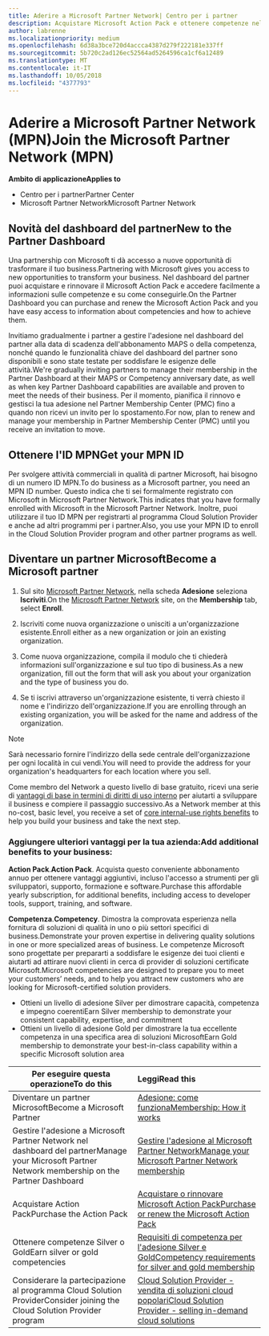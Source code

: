```yaml
---
title: Aderire a Microsoft Partner Network| Centro per i partner
description: Acquistare Microsoft Action Pack e ottenere competenze nel Centro per i partner
author: labrenne
ms.localizationpriority: medium
ms.openlocfilehash: 6d38a3bce720d4accca4387d279f222181e337ff
ms.sourcegitcommit: 5b720c2ad126ec52564ad5264596ca1cf6a12489
ms.translationtype: MT
ms.contentlocale: it-IT
ms.lasthandoff: 10/05/2018
ms.locfileid: "4377793"
---
```

# <a name="join-the-microsoft-partner-network-mpn"></a><span data-ttu-id="47045-103">Aderire a Microsoft Partner Network (MPN)</span><span class="sxs-lookup"><span data-stu-id="47045-103">Join the Microsoft Partner Network (MPN)</span></span>

**<span data-ttu-id="47045-104">Ambito di applicazione</span><span class="sxs-lookup"><span data-stu-id="47045-104">Applies to</span></span>**

-  <span data-ttu-id="47045-105">Centro per i partner</span><span class="sxs-lookup"><span data-stu-id="47045-105">Partner Center</span></span>
-  <span data-ttu-id="47045-106">Microsoft Partner Network</span><span class="sxs-lookup"><span data-stu-id="47045-106">Microsoft Partner Network</span></span>

## <a name="new-to-the-partner-dashboard"></a><span data-ttu-id="47045-107">Novità del dashboard del partner</span><span class="sxs-lookup"><span data-stu-id="47045-107">New to the Partner Dashboard</span></span>

 <span data-ttu-id="47045-108">Una partnership con Microsoft ti dà accesso a nuove opportunità di trasformare il tuo business.</span><span class="sxs-lookup"><span data-stu-id="47045-108">Partnering with Microsoft gives you access to new opportunities to transform your business.</span></span> <span data-ttu-id="47045-109">Nel dashboard del partner puoi acquistare e rinnovare il Microsoft Action Pack e accedere facilmente a informazioni sulle competenze e su come conseguirle.</span><span class="sxs-lookup"><span data-stu-id="47045-109">On the Partner Dashboard you can purchase and renew the Microsoft Action Pack and you have easy access to information about competencies and how to achieve them.</span></span>

 <span data-ttu-id="47045-110">Invitiamo gradualmente i partner a gestire l'adesione nel dashboard del partner alla data di scadenza dell'abbonamento MAPS o della competenza, nonché quando le funzionalità chiave del dashboard del partner sono disponibili e sono state testate per soddisfare le esigenze delle attività.</span><span class="sxs-lookup"><span data-stu-id="47045-110">We're gradually inviting partners to manage their membership in the Partner Dashboard at their MAPS or Competency anniversary date, as well as when key Partner Dashboard capabilities are available and proven to meet the needs of their business.</span></span>  <span data-ttu-id="47045-111">Per il momento, pianifica il rinnovo e gestisci la tua adesione nel Partner Membership Center (PMC) fino a quando non ricevi un invito per lo spostamento.</span><span class="sxs-lookup"><span data-stu-id="47045-111">For now, plan to renew and manage your membership in Partner Membership Center (PMC) until you receive an invitation to move.</span></span>

## <a name="get-your-mpn-id"></a><span data-ttu-id="47045-112">Ottenere l'ID MPN</span><span class="sxs-lookup"><span data-stu-id="47045-112">Get your MPN ID</span></span>

<span data-ttu-id="47045-113">Per svolgere attività commerciali in qualità di partner Microsoft, hai bisogno di un numero ID MPN.</span><span class="sxs-lookup"><span data-stu-id="47045-113">To do business as a Microsoft partner, you need an MPN ID number.</span></span> <span data-ttu-id="47045-114">Questo indica che ti sei formalmente registrato con Microsoft in Microsoft Partner Network.</span><span class="sxs-lookup"><span data-stu-id="47045-114">This indicates that you have formally enrolled with Microsoft in the Microsoft Partner Network.</span></span> <span data-ttu-id="47045-115">Inoltre, puoi utilizzare il tuo ID MPN per registrarti al programma Cloud Solution Provider e anche ad altri programmi per i partner.</span><span class="sxs-lookup"><span data-stu-id="47045-115">Also, you use your MPN ID to enroll in the Cloud Solution Provider program and other partner programs as well.</span></span>  

## <a name="become-a-microsoft-partner"></a><span data-ttu-id="47045-116">Diventare un partner Microsoft</span><span class="sxs-lookup"><span data-stu-id="47045-116">Become a Microsoft partner</span></span>

1.  <span data-ttu-id="47045-117">Sul sito [Microsoft Partner Network](https://partner.microsoft.com/en-us/membership), nella scheda **Adesione** seleziona **Iscriviti**.</span><span class="sxs-lookup"><span data-stu-id="47045-117">On the [Microsoft Partner Network](https://partner.microsoft.com/en-us/membership) site, on the **Membership** tab, select **Enroll**.</span></span> 

2.  <span data-ttu-id="47045-118">Iscriviti come nuova organizzazione o unisciti a un'organizzazione esistente.</span><span class="sxs-lookup"><span data-stu-id="47045-118">Enroll either as a new organization or join an existing organization.</span></span>

3.  <span data-ttu-id="47045-119">Come nuova organizzazione, compila il modulo che ti chiederà informazioni sull'organizzazione e sul tuo tipo di business.</span><span class="sxs-lookup"><span data-stu-id="47045-119">As a new organization, fill out the form that will ask you about your organization and the type of business you do.</span></span>

4.  <span data-ttu-id="47045-120">Se ti iscrivi attraverso un'organizzazione esistente, ti verrà chiesto il nome e l'indirizzo dell'organizzazione.</span><span class="sxs-lookup"><span data-stu-id="47045-120">If you are enrolling through an existing organization, you will be asked for the name and address of the organization.</span></span>

> [!NOTE]  
>  <span data-ttu-id="47045-121">Sarà necessario fornire l'indirizzo della sede centrale dell'organizzazione per ogni località in cui vendi.</span><span class="sxs-lookup"><span data-stu-id="47045-121">You will need to provide the address for your organization's headquarters for each location where you sell.</span></span>

<span data-ttu-id="47045-122">Come membro del Network a questo livello di base gratuito, ricevi una serie di [vantaggi di base in termini di diritti di uso interno](https://partner.microsoft.com/membership/core-benefits) per aiutarti a sviluppare il business e compiere il passaggio successivo.</span><span class="sxs-lookup"><span data-stu-id="47045-122">As a Network member at this no-cost, basic level, you receive a set of [core internal-use rights benefits](https://partner.microsoft.com/membership/core-benefits) to help you build your business and take the next step.</span></span> 

### <a name="add-additional-benefits-to-your-business"></a><span data-ttu-id="47045-123">Aggiungere ulteriori vantaggi per la tua azienda:</span><span class="sxs-lookup"><span data-stu-id="47045-123">Add additional benefits to your business:</span></span> 

<span data-ttu-id="47045-124">**Action Pack**.</span><span class="sxs-lookup"><span data-stu-id="47045-124">**Action Pack**.</span></span> <span data-ttu-id="47045-125">Acquista questo conveniente abbonamento annuo per ottenere vantaggi aggiuntivi, incluso l'accesso a strumenti per gli sviluppatori, supporto, formazione e software.</span><span class="sxs-lookup"><span data-stu-id="47045-125">Purchase this affordable yearly subscription, for additional benefits, including access to developer tools, support, training, and software.</span></span>

<span data-ttu-id="47045-126">**Competenza**.</span><span class="sxs-lookup"><span data-stu-id="47045-126">**Competency**.</span></span> <span data-ttu-id="47045-127">Dimostra la comprovata esperienza nella fornitura di soluzioni di qualità in uno o più settori specifici di business.</span><span class="sxs-lookup"><span data-stu-id="47045-127">Demonstrate your proven expertise in delivering quality solutions in one or more specialized areas of business.</span></span> <span data-ttu-id="47045-128">Le competenze Microsoft sono progettate per prepararti a soddisfare le esigenze dei tuoi clienti e aiutarti ad attirare nuovi clienti in cerca di provider di soluzioni certificate Microsoft.</span><span class="sxs-lookup"><span data-stu-id="47045-128">Microsoft competencies are designed to prepare you to meet your customers’ needs, and to help you attract new customers who are looking for Microsoft-certified solution providers.</span></span> 

- <span data-ttu-id="47045-129">Ottieni un livello di adesione Silver per dimostrare capacità, competenza e impegno coerenti</span><span class="sxs-lookup"><span data-stu-id="47045-129">Earn Silver membership to demonstrate your consistent capability, expertise, and commitment</span></span>
- <span data-ttu-id="47045-130">Ottieni un livello di adesione Gold per dimostrare la tua eccellente competenza in una specifica area di soluzioni Microsoft</span><span class="sxs-lookup"><span data-stu-id="47045-130">Earn Gold membership to demonstrate your best-in-class capability within a specific Microsoft solution area</span></span>

|**<span data-ttu-id="47045-131">Per eseguire questa operazione</span><span class="sxs-lookup"><span data-stu-id="47045-131">To do this</span></span>**   |**<span data-ttu-id="47045-132">Leggi</span><span class="sxs-lookup"><span data-stu-id="47045-132">Read this</span></span>**   |
|------------------|:---------------|
|<span data-ttu-id="47045-133">Diventare un partner Microsoft</span><span class="sxs-lookup"><span data-stu-id="47045-133">Become a Microsoft Partner</span></span>|[<span data-ttu-id="47045-134">Adesione: come funziona</span><span class="sxs-lookup"><span data-stu-id="47045-134">Membership: How it works</span></span>](https://partner.microsoft.com/membership/how-it-works)|
<span data-ttu-id="47045-135">Gestire l'adesione a Microsoft Partner Network nel dashboard del partner</span><span class="sxs-lookup"><span data-stu-id="47045-135">Manage your Microsoft Partner Network membership on the Partner Dashboard</span></span>   |[<span data-ttu-id="47045-136">Gestire l'adesione al Microsoft Partner Network</span><span class="sxs-lookup"><span data-stu-id="47045-136">Manage your Microsoft Partner Network membership</span></span>](mpn-overview.md)
|<span data-ttu-id="47045-137">Acquistare Action Pack</span><span class="sxs-lookup"><span data-stu-id="47045-137">Purchase the Action Pack</span></span>   |[<span data-ttu-id="47045-138">Acquistare o rinnovare Microsoft Action Pack</span><span class="sxs-lookup"><span data-stu-id="47045-138">Purchase or renew the Microsoft Action Pack</span></span>](https://msdn.microsoft.com/partner-center/mpn-get-action-pack)|
|<span data-ttu-id="47045-139">Ottenere competenze Silver o Gold</span><span class="sxs-lookup"><span data-stu-id="47045-139">Earn silver or gold competencies</span></span>   |[<span data-ttu-id="47045-140">Requisiti di competenza per l'adesione Silver e Gold</span><span class="sxs-lookup"><span data-stu-id="47045-140">Competency requirements for silver and gold membership</span></span>](https://msdn.microsoft.com/en-us/partner-center/learn-about-competencies)|
|<span data-ttu-id="47045-141">Considerare la partecipazione al programma Cloud Solution Provider</span><span class="sxs-lookup"><span data-stu-id="47045-141">Consider joining the Cloud Solution Provider program</span></span>|[<span data-ttu-id="47045-142">Cloud Solution Provider - vendita di soluzioni cloud popolari</span><span class="sxs-lookup"><span data-stu-id="47045-142">Cloud Solution Provider - selling in-demand cloud solutions</span></span>](csp-overview.md)|

